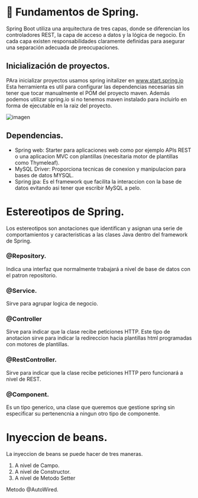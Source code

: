 # 📌 Fundamentos de Spring.
Spring Boot utiliza una arquitectura de tres capas, donde se diferencian los controladores REST, la capa de acceso a datos y la lógica de negocio. En cada capa existen responsabilidades claramente definidas para asegurar una separación adecuada de preocupaciones.


## Inicialización de proyectos.
PAra inicializar proyectos usamos spring initalizer en www.start.spring.io
Esta herramienta es util para configurar las dependencias necesarias sin tener que tocar manualmente el POM del proyecto maven. Además podemos utilizar spring.io si no tenemos maven instalado para incluirlo en forma de ejecutable en la raiz del proyecto.

![imagen](https://github.com/user-attachments/assets/9d0cf5cd-54c8-41e4-9e5c-bfbcfac800f2)




## Dependencias.

- Spring web: Starter para aplicaciones web como por ejemplo APIs REST o una aplicacion MVC con plantillas (necesitaria motor de plantillas como Thymeleaf).
- MySQL Driver: Proporciona tecnicas de conexion y manipulacion para bases de datos MYSQL.
- Spring jpa: Es el framework que facilita la interaccion con la base de datos evitando asi tener que escribir MySQL a pelo.


# Estereotipos de Spring.
Los estereotipos son anotaciones que identifican y asignan una serie de comportamientos y caracteristicas a las clases Java dentro del framework de Spring.

### @Repository.
Indica una interfaz que normalmente trabajará a nivel de base de datos con el patron repositorio.
  
### @Service.
Sirve para agrupar logica de negocio.

### @Controller
Sirve para indicar que la clase recibe peticiones HTTP.
Este tipo de anotacion sirve para indicar la redireccion hacia plantillas html programadas con motores de plantillas.

### @RestController.
Sirve para indicar que la clase recibe peticiones HTTP pero funcionará a nivel de REST.

### @Component. 
Es un tipo generico, una clase que queremos que gestione spring sin especificar su pertenencnia a ningun otro tipo de componente.

# Inyeccion de beans.
La inyeccion de beans se puede hacer de tres maneras.
1. A nivel de Campo.
2. A nivel de Constructor.
3. A nivel de Metodo Setter

Metodo @AutoWired.
